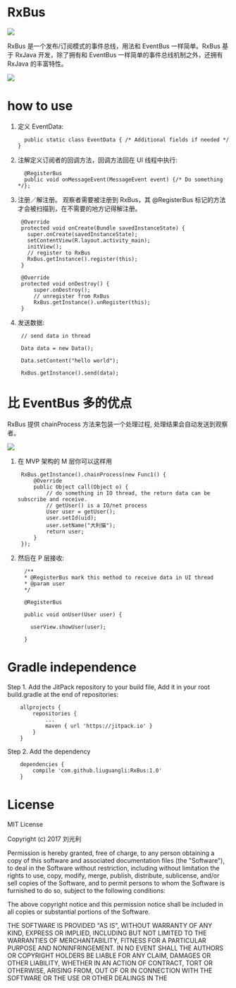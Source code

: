# RxBus
[![](https://jitpack.io/v/liuguangli/RxBus.svg)](https://jitpack.io/#liuguangli/RxBus)

RxBus 是一个发布/订阅模式的事件总线，用法和 EventBus 一样简单。RxBus 基于 RxJava 开发，除了拥有和 EventBus
一样简单的事件总线机制之外，还拥有 RxJava 的丰富特性。


![](https://github.com/liuguangli/RxBus/blob/master/RxBus.png)

# how to use

1. 定义 EventData:

         public static class EventData { /* Additional fields if needed */ }


2. 注解定义订阅者的回调方法，回调方法回在 UI 线程中执行:

         @RegisterBus
         public void onMessageEvent(MessageEvent event) {/* Do something */};

3. 注册／解注册。 观察者需要被注册到 RxBus，其 @RegisterBus 标记的方法才会被扫描到，在不需要的地方记得解注册。

        @Override
        protected void onCreate(Bundle savedInstanceState) {
          super.onCreate(savedInstanceState);
          setContentView(R.layout.activity_main);
          initView();
          // register to RxBus
          RxBus.getInstance().register(this);
        }

        @Override
        protected void onDestroy() {
            super.onDestroy();
            // unregister from RxBus
            RxBus.getInstance().unRegister(this);
        }

3. 发送数据:


        // send data in thread

        Data data = new Data();

        Data.setContent("hello world");

        RxBus.getInstance().send(data);


# 比 EventBus 多的优点

RxBus 提供 chainProcess 方法来包装一个处理过程, 处理结果会自动发送到观察者。


![](https://github.com/liuguangli/RxBus/blob/master/RxBusChain.png)

1. 在 MVP 架构的 M 层你可以这样用

        RxBus.getInstance().chainProcess(new Func1() {
            @Override
            public Object call(Object o) {
                // do something in IO thread, the return data can be subscribe and receive.
                // getUser() is a IO/net process
                User user = getUser();
                user.setId(uid);
                user.setName("大利猫");
                return user;
            }
        });


2. 然后在 P 层接收:

         /**
         * @RegisterBus mark this method to receive data in UI thread
         * @param user
         */

         @RegisterBus

         public void onUser(User user) {

           userView.showUser(user);

         }


# Gradle independence

Step 1. Add the JitPack repository to your build file, Add it in your root build.gradle at the end of repositories:

       	allprojects {
       		repositories {
       			...
       			maven { url 'https://jitpack.io' }
       		}
       	}

Step 2. Add the dependency

       	dependencies {
       		compile 'com.github.liuguangli:RxBus:1.0'
       	}

# License

MIT License

Copyright (c) 2017 刘光利

Permission is hereby granted, free of charge, to any person obtaining a copy
of this software and associated documentation files (the "Software"), to deal
in the Software without restriction, including without limitation the rights
to use, copy, modify, merge, publish, distribute, sublicense, and/or sell
copies of the Software, and to permit persons to whom the Software is
furnished to do so, subject to the following conditions:

The above copyright notice and this permission notice shall be included in all
copies or substantial portions of the Software.

THE SOFTWARE IS PROVIDED "AS IS", WITHOUT WARRANTY OF ANY KIND, EXPRESS OR
IMPLIED, INCLUDING BUT NOT LIMITED TO THE WARRANTIES OF MERCHANTABILITY,
FITNESS FOR A PARTICULAR PURPOSE AND NONINFRINGEMENT. IN NO EVENT SHALL THE
AUTHORS OR COPYRIGHT HOLDERS BE LIABLE FOR ANY CLAIM, DAMAGES OR OTHER
LIABILITY, WHETHER IN AN ACTION OF CONTRACT, TORT OR OTHERWISE, ARISING FROM,
OUT OF OR IN CONNECTION WITH THE SOFTWARE OR THE USE OR OTHER DEALINGS IN THE